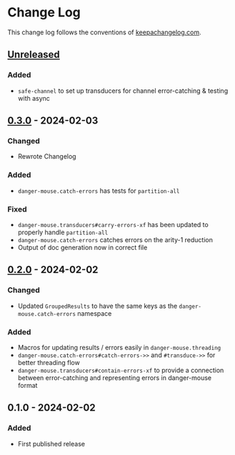 # Change Log
This change log follows the conventions of [keepachangelog.com](http://keepachangelog.com/).

## [Unreleased]
### Added
- `safe-channel` to set up transducers for channel error-catching & testing with async

## [0.3.0] - 2024-02-03
### Changed
- Rewrote Changelog

### Added
- `danger-mouse.catch-errors` has tests for `partition-all`

### Fixed
- `danger-mouse.transducers#carry-errors-xf` has been updated to properly handle `partition-all`
- `danger-mouse.catch-errors` catches errors on the arity-1 reduction
- Output of doc generation now in correct file

## [0.2.0] - 2024-02-02
### Changed
- Updated `GroupedResults` to have the same keys as the `danger-mouse.catch-errors` namespace

### Added
- Macros for updating results / errors easily in `danger-mouse.threading`
- `danger-mouse.catch-errors#catch-errors->>` and `#transduce->>` for better threading flow
- `danger-mouse.transducers#contain-errors-xf` to provide a connection between error-catching
  and representing errors in danger-mouse format

## 0.1.0 - 2024-02-02
### Added
- First published release

[Unreleased]: https://github.com/nomicflux/danger-mouse/compare/0.3.0...HEAD
[0.3.0]: https://github.com/nomicflux/danger-mouse/compare/0.2.0...0.3.0
[0.2.0]: https://github.com/nomicflux/danger-mouse/compare/0.1.0...0.2.0

